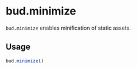 # bud.minimize

`bud.minimize` enables minification of static assets.

## Usage

```js
bud.minimize()
```

